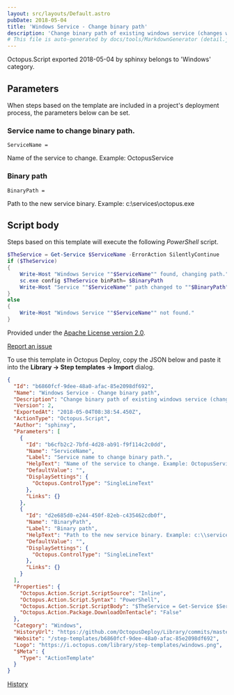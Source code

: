 ```yaml
---
layout: src/layouts/Default.astro
pubDate: 2018-05-04
title: 'Windows Service - Change binary path'
description: 'Change binary path of existing windows service (changes will be effective after service start/stop)'
# This file is auto-generated by docs/tools/MarkdownGenerator (detail.js)
---
```


Octopus.Script exported 2018-05-04 by sphinxy belongs to 'Windows' category.

## Parameters

When steps based on the template are included in a project's deployment process, the parameters below can be set.


<div class="param">

### Service name to change binary path.

`ServiceName = `

Name of the service to change. Example: OctopusService

</div>
        
<div class="param">

### Binary path

`BinaryPath = `

Path to the new service binary. Example: c:\services\octopus.exe

</div>
        

## Script body

Steps based on this template will execute the following *PowerShell* script.

```PowerShell
$TheService = Get-Service $ServiceName -ErrorAction SilentlyContinue
if ($TheService)
{
    Write-Host "Windows Service ""$ServiceName"" found, changing path."
    sc.exe config $TheService binPath= $BinaryPath
    Write-Host "Service ""$ServiceName"" path changed to ""$BinaryPath"", restart service to use new path."
}
else
{
    Write-Host "Windows Service ""$ServiceName"" not found."
}

```

Provided under the [Apache License version 2.0](https://github.com/OctopusDeploy/Library/blob/master/LICENSE.txt).

[Report an issue](https://github.com/OctopusDeploy/Library/issues/new?assignees=&labels=&projects=&template=bug-report.yml&title=Issue%20with%20Windows%20Service%20-%20Change%20binary%20path&step-template=Windows%20Service%20-%20Change%20binary%20path)

<div class="get-json">

To use this template in Octopus Deploy, copy the JSON below and paste it into the **Library → Step templates → Import** dialog.

```json
{
  "Id": "b6860fcf-9dee-48a0-afac-85e2098df692",
  "Name": "Windows Service - Change binary path",
  "Description": "Change binary path of existing windows service (changes will be effective after service start/stop)",
  "Version": 2,
  "ExportedAt": "2018-05-04T08:38:54.450Z",
  "ActionType": "Octopus.Script",
  "Author": "sphinxy",
  "Parameters": [
    {
      "Id": "b6cfb2c2-7bfd-4d28-ab91-f9f114c2c0dd",
      "Name": "ServiceName",
      "Label": "Service name to change binary path.",
      "HelpText": "Name of the service to change. Example: OctopusService",
      "DefaultValue": "",
      "DisplaySettings": {
        "Octopus.ControlType": "SingleLineText"
      },
      "Links": {}
    },
    {
      "Id": "d2e685d0-e244-450f-82eb-c435462cdb0f",
      "Name": "BinaryPath",
      "Label": "Binary path",
      "HelpText": "Path to the new service binary. Example: c:\\services\\octopus.exe",
      "DefaultValue": "",
      "DisplaySettings": {
        "Octopus.ControlType": "SingleLineText"
      },
      "Links": {}
    }
  ],
  "Properties": {
    "Octopus.Action.Script.ScriptSource": "Inline",
    "Octopus.Action.Script.Syntax": "PowerShell",
    "Octopus.Action.Script.ScriptBody": "$TheService = Get-Service $ServiceName -ErrorAction SilentlyContinue\nif ($TheService)\n{\n    Write-Host \"Windows Service \"\"$ServiceName\"\" found, changing path.\"\n    sc.exe config $TheService binPath= $BinaryPath\n    Write-Host \"Service \"\"$ServiceName\"\" path changed to \"\"$BinaryPath\"\", restart service to use new path.\"\n}\nelse\n{\n    Write-Host \"Windows Service \"\"$ServiceName\"\" not found.\"\n}\n",
    "Octopus.Action.Package.DownloadOnTentacle": "False"
  },
  "Category": "Windows",
  "HistoryUrl": "https://github.com/OctopusDeploy/Library/commits/master/step-templates//opt/buildagent/work/75443764cd38076d/step-templates/windows-service-change-binary-path.json",
  "Website": "/step-templates/b6860fcf-9dee-48a0-afac-85e2098df692",
  "Logo": "https://i.octopus.com/library/step-templates/windows.png",
  "$Meta": {
    "Type": "ActionTemplate"
  }
}
```

[History](https://github.com/OctopusDeploy/Library/commits/master/step-templates/https://github.com/OctopusDeploy/Library/commits/master/step-templates//opt/buildagent/work/75443764cd38076d/step-templates/windows-service-change-binary-path.json)

</div>
